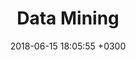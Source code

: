 ---
layout: post
title:  Data Mining
date:   2018-06-15 18:05:55 +0300
image:  '/images/minig.jpg'
tags:   [Portugues, Tecnologia]
---